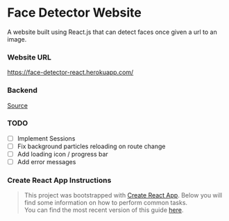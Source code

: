 #  Face Detector Website 

A website built using React.js that can detect faces once given a url to an image. 

### Website URL
https://face-detector-react.herokuapp.com/

### Backend
[Source](https://github.com/alexxbull/Face-Detector-Backend)

### TODO
- [ ] Implement Sessions
- [ ] Fix background particles reloading on route change
- [ ] Add loading icon / progress bar
- [ ] Add error messages

### Create React App Instructions
> This project was bootstrapped with [Create React App](https://github.com/facebookincubator/create-react-app).
Below you will find some information on how to perform common tasks.<br>
You can find the most recent version of this guide [here](https://github.com/facebookincubator/create-react-app/blob/master/packages/react-scripts/template/README.md).
